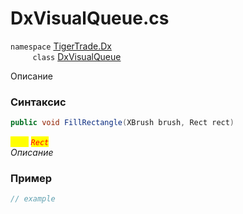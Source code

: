 
# DxVisualQueue.cs
`namespace` [TigerTrade.Dx](../../../TigerTrade.Dx.md)  
&nbsp;&nbsp;&nbsp;&nbsp;&nbsp;&nbsp;&nbsp;&nbsp;&nbsp;`class` [DxVisualQueue](../../DxVisualQueue.cs.md)

Описание

### Синтаксис
```csharp
public void FillRectangle(XBrush brush, Rect rect)
```
<mark style="color:yellow;">`rect`</mark> <mark style="color:red;">*`Rect`*</mark>  
 *Описание*  
  


### Пример  
```csharp
// example
```
                    
                    